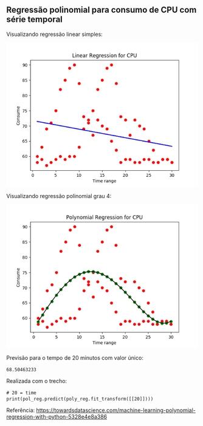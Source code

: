 ## Regressão polinomial para consumo de CPU com série temporal

Visualizando regressão linear simples:

<img src="https://github.com/vinhali/advanced_monitoring/blob/master/polynomial_regression/img/linear_multiple.png?raw=true"/>

Visualizando regressão polinomial grau 4:

<img src="https://github.com/vinhali/advanced_monitoring/blob/master/polynomial_regression/img/forecast_multiple.png?raw=true"/>

Previsão para o tempo de 20 minutos com valor único:

    68.50463233
    
Realizada com o trecho:

    # 20 = time
    print(pol_reg.predict(poly_reg.fit_transform([[20]])))

Referência: https://towardsdatascience.com/machine-learning-polynomial-regression-with-python-5328e4e8a386

